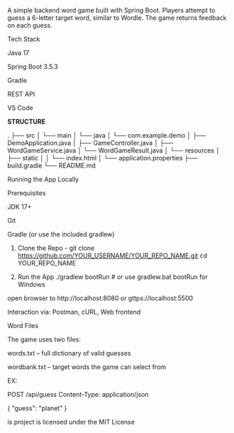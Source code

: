 A simple backend word game built with Spring Boot. Players attempt to guess a 6-letter target word, similar to Wordle. The game returns feedback on each guess.

Tech Stack

Java 17

Spring Boot 3.5.3

Gradle

REST API

VS Code

**STRUCTURE**

.
├── src
│   └── main
│       └── java
│           └── com.example.demo
│               ├── DemoApplication.java
│               ├── GameController.java
│               ├── WordGameService.java
│               └── WordGameResult.java
│       └── resources
│           ├── static
│           │   └── index.html
│           └── application.properties
├── build.gradle
└── README.md

Running the App Locally

Prerequisites

JDK 17+

Git

Gradle (or use the included gradlew)

1. Clone the Repo -
git clone https://github.com/YOUR_USERNAME/YOUR_REPO_NAME.git
cd YOUR_REPO_NAME


2. Run the App
./gradlew bootRun    # or use gradlew.bat bootRun for Windows

open browser to http://localhost:8080 or gttps://localhost:5500 

Interaction via: Postman, cURL, Web frontend 

Word Files

The game uses two files:

words.txt – full dictionary of valid guesses

wordbank.txt – target words the game can select from

EX: 

POST /api/guess
Content-Type: application/json

{
  "guess": "planet"
}

is project is licensed under the MIT License

